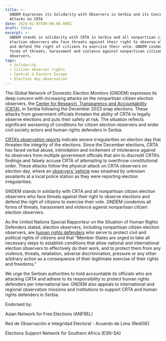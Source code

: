 ```yaml
---
title: >-
  GNDEM Expresses its Solidarity with Observers in Serbia and its Concern over
  Attacks on CRTA
date: 2024-01-03T00:00:00.000Z
draft: false
excerpt: >-
  GNDEM stands in solidarity with CRTA in Serbia and all nonpartisan citizen
  election observers who face threats against their right to observe elections
  and defend the right of citizens to exercise their vote. GNDEM condemns all
  forms of threats, harassment and violence against nonpartisan citizen election
  observers. 
tags:
  - Solidarity
  - Citizen observer rights
  - Central & Eastern Europe
  - Election day observation
---
```


The Global Network of Domestic Election Monitors (GNDEM) expresses its deep concern with increasing attacks on the nonpartisan citizen election observers, the [Center for Research, Transparency and Accountability (CRTA)](https://crta.rs/en/), in Serbia following the December 2023 snap elections. These attacks from government officials threaten the ability of CRTA to legally observe elections and puts their safety at risk. The situation reflects significant worsening of conditions for citizen election observers and wider civil society actors and human rights defenders in Serbia. 

[CRTA’s observation reports](https://crta.rs/en/category/news/) indicate severe irregularities on election day that threaten the integrity of the elections. Since the December elections, CRTA has faced verbal abuse, intimidation and incitement of intolerance against its observers from multiple government officials that aim to discredit CRTA’s findings and falsely accuse CRTA of attempting to overthrow constitutional order. These attacks follow the physical attack on CRTA observers on election day, where an [observers’ vehicle](https://twitter.com/CRTArs/status/1736341589897642130?s=20) was smashed by unknown assailants at a local police station as they were reporting election irregularities. 

GNDEM stands in solidarity with CRTA and all nonpartisan citizen election observers who face threats against their right to observe elections and defend the right of citizens to exercise their vote. GNDEM condemns all forms of threats, harassment and violence against nonpartisan citizen election observers. 

As the United Nations Special Rapporteur on the Situation of Human Rights Defenders stated, election observers, including nonpartisan citizen election observers, are [human rights defenders](https://srdefenders.org/information/the-situation-of-election-observers-as-human-rights-defenders%ef%bf%bc/) who serve to protect civil and political rights of citizens and that “Member States are urged to take all necessary steps to establish conditions that allow national and international election observers to effectively do their work, and to protect them from any violence, threats, retaliation, adverse discrimination, pressure or any other arbitrary action as a consequence of their legitimate exercise of their rights and freedoms.” 

We urge the Serbian authorities to hold accountable its officials who are attacking CRTA and adhere to its responsibility to protect human rights defenders per international law. GNDEM also appeals to international and regional observation missions and institutions to support CRTA and human rights defenders in Serbia.

Endorsed by:

Asian Network for Free Elections (ANFREL)

Red de Observación e Integridad Electoral - Acuerdo de Lima (RedOIE)

Elections Support Network for Southern Africa (ESN-SA)
